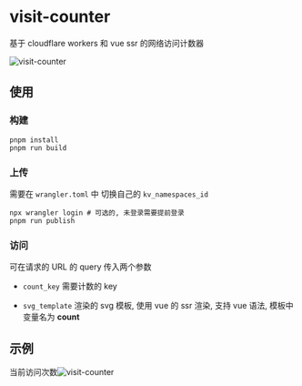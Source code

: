 # visit-counter

基于 cloudflare workers 和 vue ssr 的网络访问计数器

![visit-counter](https://visit-counter.lisonge.workers.dev/?count_key=github.com%2Flisonge%2Fvisit-counter&svg_template=%3Csvg%0A++++++xmlns%3D%22http%3A%2F%2Fwww.w3.org%2F2000%2Fsvg%22%0A++++++%3Awidth%3D%2213+*+%28count+%2B+1+%2B+%27%27%29.length+%2B+5%22%0A++++++height%3D%2216%22%0A++++%3E%0A++++++%3Cg%3E%0A++++++++%3Ctext%0A++++++++++v-for%3D%22n+in+%28count+%2B+%27%27%29.length%22%0A++++++++++%3Akey%3D%22n%22%0A++++++++++style%3D%22font-size%3A+13px%22%0A++++++++++%3Ax%3D%22%0A++++++++++++%28n+-+1%29+*+13+%2B%0A++++++++++++%28%28count+%2B+%27%27%29.length+%3C+%28count+%2B+1+%2B+%27%27%29.length+%3F+13+%3A+0%29+%2B%0A++++++++++++5%0A++++++++++%22%0A++++++++++y%3D%2213%22%0A++++++++%3E%0A++++++++++%7B%7B+%28count+%2B+%22%22%29%5Bn+-+1%5D+%7D%7D%0A++++++++++%3Canimate%0A++++++++++++attributeName%3D%22y%22%0A++++++++++++from%3D%2213%22%0A++++++++++++to%3D%22-4%22%0A++++++++++++%3Abegin%3D%22%28%28count+%2B+%27%27%29.length+-+n%29+*+300+%2B+400+%2B+%27ms%27%22%0A++++++++++++dur%3D%22700ms%22%0A++++++++++++fill%3D%22freeze%22%0A++++++++++++v-if%3D%22%28count+%2B+%27%27%29%5Bn+-+1%5D+%21%3D+%28count+%2B+1+%2B+%27%27%29%5Bn+-+1%5D%22%0A++++++++++%2F%3E%0A++++++++%3C%2Ftext%3E%0A++++++++%3Ctext%0A++++++++++v-for%3D%22n+in+%28count+%2B+1+%2B+%27%27%29.length%22%0A++++++++++%3Akey%3D%22n%22%0A++++++++++style%3D%22font-size%3A+13px%22%0A++++++++++%3Ax%3D%22%28n+-+1%29+*+13+%2B+5%22%0A++++++++++y%3D%2230%22%0A++++++++%3E%0A++++++++++%7B%7B+%28count+%2B+1+%2B+%22%22%29%5Bn+-+1%5D+%7D%7D%0A++++++++++%3Canimate%0A++++++++++++attributeName%3D%22y%22%0A++++++++++++from%3D%2230%22%0A++++++++++++to%3D%2213%22%0A++++++++++++%3Abegin%3D%22%28%28count+%2B+%27%27%29.length+-+n%29+*+300+%2B+500+%2B+%27ms%27%22%0A++++++++++++dur%3D%22700ms%22%0A++++++++++++fill%3D%22freeze%22%0A++++++++++++v-if%3D%22%28count+%2B+%27%27%29%5Bn+-+1%5D+%21%3D+%28count+%2B+1+%2B+%27%27%29%5Bn+-+1%5D%22%0A++++++++++%2F%3E%0A++++++++%3C%2Ftext%3E%0A++++++%3C%2Fg%3E%0A++++%3C%2Fsvg%3E)

## 使用

### 构建

```shell
pnpm install
pnpm run build
```

### 上传

需要在 `wrangler.toml` 中 切换自己的 `kv_namespaces_id`

```shell
npx wrangler login # 可选的, 未登录需要提前登录
pnpm run publish
```

### 访问

可在请求的 URL 的 query 传入两个参数

- `count_key` 需要计数的 key

- `svg_template` 渲染的 svg 模板, 使用 vue 的 ssr 渲染, 支持 vue 语法, 模板中变量名为 **count**

## 示例

当前访问次数![visit-counter](https://visit-counter.lisonge.workers.dev/?count_key=github.com%2Flisonge%2Fvisit-counter&svg_template=%3Csvg%0A++++++xmlns%3D%22http%3A%2F%2Fwww.w3.org%2F2000%2Fsvg%22%0A++++++%3Awidth%3D%2213+*+%28count+%2B+1+%2B+%27%27%29.length+%2B+5%22%0A++++++height%3D%2216%22%0A++++%3E%0A++++++%3Cg%3E%0A++++++++%3Ctext%0A++++++++++v-for%3D%22n+in+%28count+%2B+%27%27%29.length%22%0A++++++++++%3Akey%3D%22n%22%0A++++++++++style%3D%22font-size%3A+13px%22%0A++++++++++%3Ax%3D%22%0A++++++++++++%28n+-+1%29+*+13+%2B%0A++++++++++++%28%28count+%2B+%27%27%29.length+%3C+%28count+%2B+1+%2B+%27%27%29.length+%3F+13+%3A+0%29+%2B%0A++++++++++++5%0A++++++++++%22%0A++++++++++y%3D%2213%22%0A++++++++%3E%0A++++++++++%7B%7B+%28count+%2B+%22%22%29%5Bn+-+1%5D+%7D%7D%0A++++++++++%3Canimate%0A++++++++++++attributeName%3D%22y%22%0A++++++++++++from%3D%2213%22%0A++++++++++++to%3D%22-4%22%0A++++++++++++%3Abegin%3D%22%28%28count+%2B+%27%27%29.length+-+n%29+*+300+%2B+400+%2B+%27ms%27%22%0A++++++++++++dur%3D%22700ms%22%0A++++++++++++fill%3D%22freeze%22%0A++++++++++++v-if%3D%22%28count+%2B+%27%27%29%5Bn+-+1%5D+%21%3D+%28count+%2B+1+%2B+%27%27%29%5Bn+-+1%5D%22%0A++++++++++%2F%3E%0A++++++++%3C%2Ftext%3E%0A++++++++%3Ctext%0A++++++++++v-for%3D%22n+in+%28count+%2B+1+%2B+%27%27%29.length%22%0A++++++++++%3Akey%3D%22n%22%0A++++++++++style%3D%22font-size%3A+13px%22%0A++++++++++%3Ax%3D%22%28n+-+1%29+*+13+%2B+5%22%0A++++++++++y%3D%2230%22%0A++++++++%3E%0A++++++++++%7B%7B+%28count+%2B+1+%2B+%22%22%29%5Bn+-+1%5D+%7D%7D%0A++++++++++%3Canimate%0A++++++++++++attributeName%3D%22y%22%0A++++++++++++from%3D%2230%22%0A++++++++++++to%3D%2213%22%0A++++++++++++%3Abegin%3D%22%28%28count+%2B+%27%27%29.length+-+n%29+*+300+%2B+500+%2B+%27ms%27%22%0A++++++++++++dur%3D%22700ms%22%0A++++++++++++fill%3D%22freeze%22%0A++++++++++++v-if%3D%22%28count+%2B+%27%27%29%5Bn+-+1%5D+%21%3D+%28count+%2B+1+%2B+%27%27%29%5Bn+-+1%5D%22%0A++++++++++%2F%3E%0A++++++++%3C%2Ftext%3E%0A++++++%3C%2Fg%3E%0A++++%3C%2Fsvg%3E)
